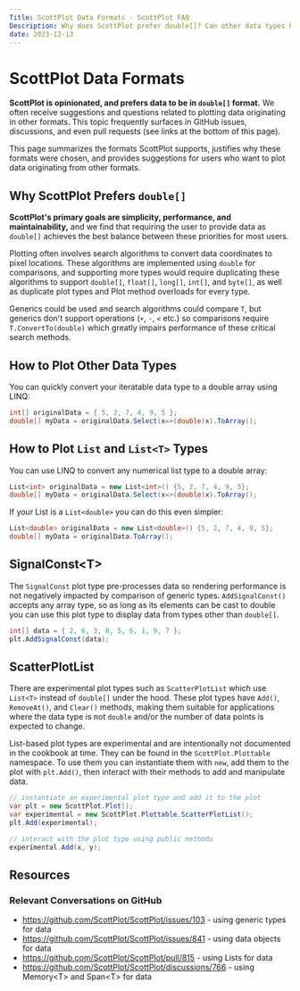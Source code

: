 ```yaml
---
Title: ScottPlot Data Formats - ScottPlot FAQ
Description: Why does ScottPlot prefer double[]? Can other data types be used?
date: 2023-12-13
---
```


# ScottPlot Data Formats

**ScottPlot is opinionated, and prefers data to be in `double[]` format.** We often receive suggestions and questions related to plotting data originating in other formats. This topic frequently surfaces in GitHub issues, discussions, and even pull requests (see links at the bottom of this page). 

This page summarizes the formats ScottPlot supports, justifies why these formats were chosen, and provides suggestions for users who want to plot data originating from other formats.

## Why ScottPlot Prefers `double[]`

**ScottPlot's primary goals are simplicity, performance, and maintainability,** and we find that requiring the user to provide data as `double[]` achieves the best balance between these priorities for most users.

Plotting often involves search algorithms to convert data coordinates to pixel locations. These algorithms are implemented using `double` for comparisons, and supporting more types would require duplicating these algorithms to support `double[]`, `float[]`, `long[]`, `int[]`, and `byte[]`, as well as duplicate plot types and Plot method overloads for every type. 

Generics could be used and search algorithms could compare `T`, but generics don't support operations (`+`, `-`, `<` etc.) so comparisons require `T.ConvertTo(double)` which greatly impairs performance of these critical search methods.

## How to Plot Other Data Types

You can quickly convert your iteratable data type to a double array using LINQ:

```cs
int[] originalData = { 5, 2, 7, 4, 9, 5 };
double[] myData = originalData.Select(x=>(double)x).ToArray();
```

## How to Plot `List` and `List<T>` Types

You can use LINQ to convert any numerical list type to a double array:

```cs
List<int> originalData = new List<int>() {5, 2, 7, 4, 9, 5};
double[] myData = originalData.Select(x=>(double)x).ToArray();
```

If your List is a `List<double>` you can do this even simpler:

```cs
List<double> originalData = new List<double>() {5, 2, 7, 4, 9, 5};
double[] myData = originalData.ToArray();
```

## SignalConst&lt;T&gt;

The `SignalConst` plot type pre-processes data so rendering performance is not negatively impacted by comparison of generic types. `AddSignalConst()` accepts any array type, so as long as its elements can be cast to double you can use this plot type to display data from types other than `double[]`.

```cs
int[] data = { 2, 6, 3, 8, 5, 6, 1, 9, 7 };
plt.AddSignalConst(data);
```

## ScatterPlotList

There are experimental plot types such as `ScatterPlotList` which use `List<T>` instead of `double[]` under the hood. These plot types have `Add()`, `RemoveAt()`, and `Clear()` methods, making them suitable for applications where the data type is not `double` and/or the number of data points is expected to change.

List-based plot types are experimental and are intentionally not documented in the cookbook at time. They can be found in the `ScottPlot.Plottable` namespace. To use them you can instantiate them with `new`, add them to the plot with `plt.Add()`, then interact with their methods to add and manipulate data.

```cs
// instantiate an experimental plot type and add it to the plot
var plt = new ScottPlot.Plot();
var experimental = new ScottPlot.Plottable.ScatterPlotList();
plt.Add(experimental);

// interact with the plot type using public methods
experimental.Add(x, y);
```

## Resources

### Relevant Conversations on GitHub
* https://github.com/ScottPlot/ScottPlot/issues/103 - using generic types for data
* https://github.com/ScottPlot/ScottPlot/issues/841 - using data objects for data
* https://github.com/ScottPlot/ScottPlot/pull/815 - using Lists for data
* https://github.com/ScottPlot/ScottPlot/discussions/766 - using Memory&lt;T&gt; and Span&lt;T&gt; for data